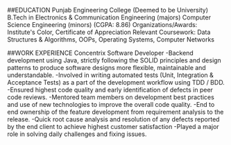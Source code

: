 ##EDUCATION
Punjab Engineering College (Deemed to be University) 
B.Tech in Electronics & Communication Engineering (majors) Computer Science Engineering (minors) (CGPA: 8.86)
Organizations/Awards: Institute's Color, Certificate of Appreciation 
Relevant Coursework: Data Structures & Algorithms, OOPs, Operating Systems, Computer Networks 

##WORK EXPERIENCE
Concentrix 
Software Developer
-Backend development using Java, strictly following the SOLID principles and design patterns to produce software designs more flexible, maintainable and understandable. 
-Involved in writing automated tests (Unit, Integration & Acceptance Tests) as a part of the development workflow using TDD / BDD. 
-Ensured highest code quality and early identification of defects in peer code reviews. 
-Mentored team members on development best practices and use of new technologies to improve the overall code quality. 
-End to end ownership of the feature development from requirement analysis to the release. 
-Quick root cause analysis and resolution of any defects reported by the end client to achieve highest customer satisfaction 
-Played a major role in solving daily challenges and fixing issues. 

